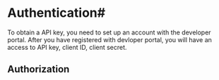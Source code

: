 # Authentication#

To obtain a API key, you need to set up an account with the developer portal. After you have registered with devloper portal, you will have an access to API key, client ID, client secret.

## Authorization ##

